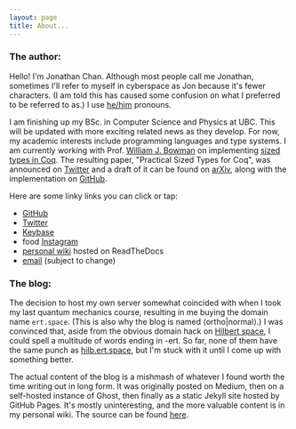 ```yaml
---
layout: page
title: About...
---
```


### The author:

Hello! I'm Jonathan Chan. Although most people call me Jonathan, sometimes I'll refer to myself in cyberspace as Jon because it's fewer characters. (I am told this has caused some confusion on what I preferred to be referred to as.) I use [he/him](http://pronoun.is/he/him) pronouns.

I am finishing up my BSc. in Computer Science and Physics at UBC. This will be updated with more exciting related news as they develop. For now, my academic interests include programming languages and type systems. I am currently working with Prof. [William J. Bowman](https://www.williamjbowman.com/index.html) on implementing [sized types in Coq](https://github.com/coq/coq/wiki/CoqTerminationDiscussion#sized). The resulting paper, "Practical Sized Types for Coq", was announced on [Twitter](https://twitter.com/wilbowma/status/1205305932466421761) and a draft of it can be found on [arXiv](https://arxiv.org/abs/1912.05601), along with the implementation on [GitHub](https://github.com/ionathanch/coq/tree/dev).

Here are some linky links you can click or tap:
* [GitHub](https://github.com/ionathanch)
* [Twitter](https://twitter.com/ionathanch)
* [Keybase](https://keybase.io/ionathan)
* food [Instagram](https://instagram.com/ionchyeats)
* [personal wiki](https://wiki.ert.space/en/latest/) hosted on ReadTheDocs
* [email](mailto:jon@alumni.ubc.ca) (subject to change)

### The blog:

The decision to host my own server somewhat coincided with when I took my last quantum mechanics course, resulting in me buying the domain name `ert.space`. (This is also why the blog is named ⟨ortho\|normal⟩.) I was convinced that, aside from the obvious domain hack on [Hilbert space](https://en.wikipedia.org/wiki/Hilbert_space), I could spell a multitude of words ending in -ert. So far, none of them have the same punch as [hilb.ert.space](https://hilb.ert.space), but I'm stuck with it until I come up with something better.

The actual content of the blog is a mishmash of whatever I found worth the time writing out in long form. It was originally posted on Medium, then on a self-hosted instance of Ghost, then finally as a static Jekyll site hosted by GitHub Pages. It's mostly uninteresting, and the more valuable content is in my personal wiki. The source can be found [here](https://github.com/ionathanch/ionathanch.github.io).
